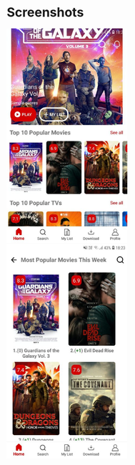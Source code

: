 # Screenshots
<p>
<a href="https://github.com/vitalik123123/PremiumMovieApp/blob/screenshots/photo1684337035.jpeg" target="_blank">
  <img src="https://github.com/vitalik123123/PremiumMovieApp/blob/screenshots/photo1684337035.jpeg" width="270" height="480" alt="Screenshot" style="max-width:100%;">
</a>
<a href="https://github.com/vitalik123123/PremiumMovieApp/blob/screenshots/photo1684337035%20(1).jpeg" target="_blank">
  <img src="https://github.com/vitalik123123/PremiumMovieApp/blob/screenshots/photo1684337035%20(1).jpeg" width="270" height="480" alt="Screenshot" style="max-width:100%;">
</a>
</p>
